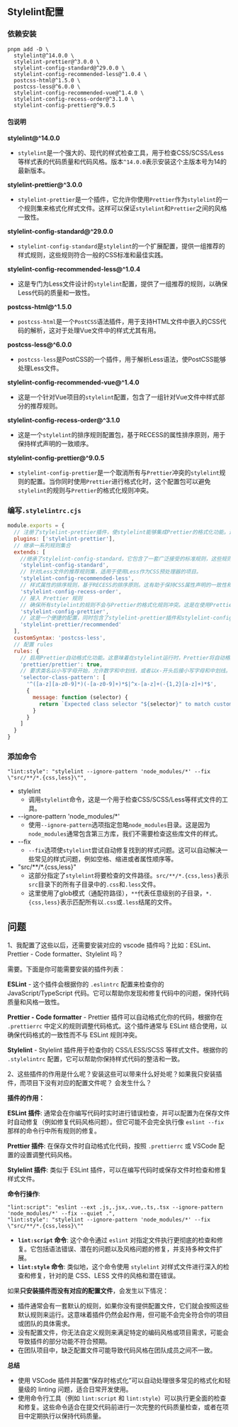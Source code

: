 ## Stylelint配置



### 依赖安装

```
pnpm add -D \
  stylelint@^14.0.0 \
  stylelint-prettier@^3.0.0 \
  stylelint-config-standard@^29.0.0 \
  stylelint-config-recommended-less@^1.0.4 \
  postcss-html@^1.5.0 \
  postcss-less@^6.0.0 \
  stylelint-config-recommended-vue@^1.4.0 \
  stylelint-config-recess-order@^3.1.0 \
  stylelint-config-prettier@^9.0.5
```



#### 包说明

**stylelint@^14.0.0**

- `stylelint`是一个强大的、现代的样式检查工具，用于检查CSS/SCSS/Less 等样式表的代码质量和代码风格。版本`^14.0.0`表示安装这个主版本号为14的最新版本。

**stylelint-prettier@^3.0.0**

- `stylelint-prettier`是一个插件，它允许你使用`Prettier`作为`stylelint`的一个规则集来格式化样式文件。这样可以保证`stylelint`和`Prettier`之间的风格一致性。

**stylelint-config-standard@^29.0.0**

- `stylelint-config-standard`是`stylelint`的一个扩展配置，提供一组推荐的样式规则，这些规则符合一般的CSS标准和最佳实践。

**stylelint-config-recommended-less@^1.0.4**

- 这是专门为Less文件设计的`stylelint`配置，提供了一组推荐的规则，以确保Less代码的质量和一致性。

**postcss-html@^1.5.0**

- `postcss-html`是一个`PostCSS`语法插件，用于支持HTML文件中嵌入的CSS代码的解析，这对于处理Vue文件中的样式尤其有用。

**postcss-less@^6.0.0**

- `postcss-less`是PostCSS的一个插件，用于解析Less语法，使PostCSS能够处理Less文件。

**stylelint-config-recommended-vue@^1.4.0**

- 这是一个针对Vue项目的`stylelint`配置，包含了一组针对Vue文件中样式部分的推荐规则。

**stylelint-config-recess-order@^3.1.0**

- 这是一个`stylelint`的排序规则配置包，基于RECESS的属性排序原则，用于保持样式声明的一致顺序。

**stylelint-config-prettier@^9.0.5**

- `stylelint-config-prettier`是一个取消所有与`Prettier`冲突的`stylelint`规则的配置。当你同时使用`Prettier`进行格式化时，这个配置包可以避免`stylelint`的规则与`Prettier`的格式化规则冲突。



### 编写`.stylelintrc.cjs`

```js
module.exports = {
  // 注册了stylelint-prettier插件，使stylelint能够集成Prettier的格式化功能。这允许你在stylelint检查的同时应用Prettier的自动格式化
  plugins: ['stylelint-prettier'],
  // 继承一系列规则集合
  extends: [
    //继承了stylelint-config-standard，它包含了一套广泛接受的标准规则，这些规则旨在避免错误和实现最佳实践
    'stylelint-config-standard',
    // 针对Less文件的推荐规则集，适用于使用Less作为CSS预处理器的项目。
    'stylelint-config-recommended-less',
    // 样式属性的排序规则，基于RECESS的排序原则。这有助于保持CSS属性声明的一致性和可读性。
    'stylelint-config-recess-order',
    // 接入 Prettier 规则
    // 确保所有stylelint的规则不会与Prettier的格式化规则冲突。这是在使用Prettier作为代码格式化工具时的必要配置
    'stylelint-config-prettier',
    // 这是一个便捷的配置，同时包含了stylelint-prettier插件和stylelint-config-prettier配置，确保stylelint与Prettier完美整合。
    'stylelint-prettier/recommended'
  ],
  customSyntax: 'postcss-less',
  // 配置 rules
  rules: {
    // 启用Prettier自动格式化功能。这意味着在stylelint运行时，Prettier将自动格式化样式文件。
    'prettier/prettier': true,
    // 要求类名以小写字母开始，允许数字和中划线，或者以x-开头后接小写字母和中划线。这有助于保持类名的一致性和符合特定命名约定
    'selector-class-pattern': [
      '^([a-z][a-z0-9]*)(-[a-z0-9]+)*$|^x-[a-z]+(-{1,2}[a-z]+)*$',
      {
        message: function (selector) {
          return `Expected class selector "${selector}" to match custom pattern`
        }
      }
    ]
  }
}
```



### 添加命令

```shell
"lint:style": "stylelint --ignore-pattern 'node_modules/*' --fix \"src/**/*.{css,less}\"",
```



- stylelint
  - 调用`stylelint`命令，这是一个用于检查CSS/SCSS/Less等样式文件的工具。
- --ignore-pattern 'node_modules/*'
  - 使用`--ignore-pattern`选项指定忽略`node_modules`目录。这是因为`node_modules`通常包含第三方库，我们不需要检查这些库文件的样式。
- --fix
  - `--fix`选项使`stylelint`尝试自动修复找到的样式问题。这可以自动解决一些常见的样式问题，例如空格、缩进或者属性顺序等。
- "src/**/*.{css,less}"
  - 这部分指定了`stylelint`将要检查的文件路径。`src/**/*.{css,less}`表示`src`目录下的所有子目录中的`.css`和`.less`文件。
  - 这里使用了glob模式（通配符路径），`**`代表任意级别的子目录，`*.{css,less}`表示匹配所有以`.css`或`.less`结尾的文件。





## 问题

1、我配置了这些以后，还需要安装对应的 vscode 插件吗？比如：ESLint、Prettier - Code formatter、Stylelint 吗？

需要。下面是你可能需要安装的插件列表：

**ESLint** - 这个插件会根据你的 `.eslintrc` 配置来检查你的 JavaScript/TypeScript 代码。它可以帮助你发现和修复代码中的问题，保持代码质量和风格一致性。

**Prettier - Code formatter** - Prettier 插件可以自动格式化你的代码，根据你在 `.prettierrc` 中定义的规则调整代码格式。这个插件通常与 ESLint 结合使用，以确保代码格式的一致性而不与 ESLint 规则冲突。

**Stylelint** - Stylelint 插件用于检查你的 CSS/LESS/SCSS 等样式文件。根据你的 `.stylelintrc` 配置，它可以帮助你保持样式代码的整洁和一致。



2、这些插件的作用是什么呢？安装这些可以带来什么好处呢？如果我只安装插件，而项目下没有对应的配置文件呢？ 会发生什么？ 

**插件的作用：**

**ESLint 插件**: 通常会在你编写代码时实时进行错误检查，并可以配置为在保存文件时自动修复（例如修复代码风格问题）。但它可能不会完全执行像 `eslint --fix` 那样的命令行中所有规则的修复。

**Prettier 插件**: 在保存文件时自动格式化代码，按照 `.prettierrc` 或 VSCode 配置的设置调整代码风格。

**Stylelint 插件**: 类似于 ESLint 插件，可以在编写代码时或保存文件时检查和修复样式文件。



**命令行操作**:

```
"lint:script": "eslint --ext .js,.jsx,.vue,.ts,.tsx --ignore-pattern 'node_modules/*' --fix --quiet .",
"lint:style": "stylelint --ignore-pattern 'node_modules/*' --fix \"src/**/*.{css,less}\""
```

- **`lint:script` 命令**: 这个命令通过 `eslint` 对指定文件执行更彻底的检查和修复。它包括语法错误、潜在的问题以及风格问题的修复，并支持多种文件扩展。
- **`lint:style` 命令**: 类似地，这个命令使用 `stylelint` 对样式文件进行深入的检查和修复，针对的是 CSS、LESS 文件的风格和潜在错误。



如果**只安装插件而没有对应的配置文件**，会发生以下情况：

- 插件通常会有一套默认的规则，如果你没有提供配置文件，它们就会按照这些默认规则来运行。这意味着插件仍然会起作用，但可能不会完全符合你的项目或团队的具体需求。
- 没有配置文件，你无法自定义规则来满足特定的编码风格或项目需求，可能会导致插件的部分功能不符合预期。
- 在团队项目中，缺乏配置文件可能导致代码风格在团队成员之间不一致。



**总结**

- 使用 VSCode 插件并配置“保存时格式化”可以自动处理很多常见的格式化和轻量级的 linting 问题，适合日常开发使用。
- 使用命令行工具（例如 `lint:script` 和 `lint:style`）可以执行更全面的检查和修复。这些命令适合在提交代码前进行一次完整的代码质量检查，或者在项目中定期执行以保持代码质量。
